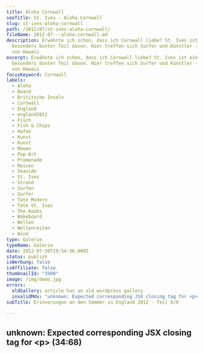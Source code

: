 ```yaml
---
title: Aloha Cornwall
seoTitle: St. Ives - Aloha Cornwall
slug: st-ives-aloha-cornwall
path: /2012/07/st-ives-aloha-cornwall/
fileName: 2012-07---aloha-cornwall.md
description: Erwähnte ich schon, dass ich Cornwall liebe? St. Ives ist ein ganz
  besonders bunter Teil davon. Hier treffen sich Surfer und Künstler - ein Hauch
  von Hawaii
excerpt: Erwähnte ich schon, dass ich Cornwall liebe? St. Ives ist ein ganz
  besonders bunter Teil davon. Hier treffen sich Surfer und Künstler - ein Hauch
  von Hawaii
focusKeyword: Cornwall
labels:
  - Aloha
  - Board
  - Brititsche Inseln
  - Cornwall
  - England
  - england2012
  - Fisch
  - Fish & Chips
  - Hafen
  - Kunst
  - Kunst
  - Möwen
  - Pop-Art
  - Promenade
  - Reisen
  - Seaside
  - St. Ives
  - Strand
  - Surfen
  - Surfer
  - Tate Modern
  - Tate St. Ives
  - The Kooks
  - Wakeboard
  - Wellen
  - Wellenreiten
  - Wind
type: Galerie
typeName: Galerie
date: 2012-07-30T19:54:36.000Z
status: publish
isWerbung: false
isAffiliate: false
thumbnailId: "3508"
image: /img/demo.jpg
errors:
  oldGallery: article has an old wordpress gallery
  invalidMdx: "unknown: Expected corresponding JSX closing tag for <p> (34:68)"
subTitle: Erinnerungen an den Sommer in England 2012 - Teil 6/9
  
---
```


## unknown: Expected corresponding JSX closing tag for &lt;p> (34:68)

<!--
[gallery link="none" type="rectangular"
ids="3510,3509,3508,3507,3506,3505,3504,3503,3502,3501,3497,3496,3495,3494,3493,3492,3491,3490,3489"]

Hier geht's zu _ [Teil 7/9](/2012/08/eden-project-2/) _ der Galerie "England
2012"

## England 2012 Wegweiser1. [Sonne im Hafen](http://wp.me/p533wO-Ry)

1.  [Der Kater und der Leuchtturm](/2012/08/der-kater-und-der-leuchtturm/)
1.  [Glastonbury](/2012/07/glastonbury/)
1.  [Isle Of Wight Festival](/2012/07/isle-of-wight-festival-2012/)
1.  [Schnappschuss](/2012/07/schnappschuss/)
1.  [Aloha Cornwall](/2012/07/aloa-cornwall/)
1.  [Eden Project](/2012/08/eden-project-2/)
1.  [Fabelwesen](/2012/08/fabelwesen/)
1.  [Schneeweißchen und Rosenrot](/2012/08/schneeweis-und-rosenrot/)## Song zu
    den Bildern: The Kooks - Seaside

[youtube=http://www.youtube.com/watch?v=VbnvqCqz7_k]

<blockquote>Do you want to go to the seaside?
I'm not trying to say that everybody wants to go
I fell in love at the seaside
I handled my charm with time and slight of hand

Do you want to go to the seaside? I'm not trying to say that everybody wants to
go I fell in love at the seaside She handled her charm with time and slight of
hand, and oh

But I'm just trying to love you In any kind of way But I find it hard to love
you girl When you're far away Away

Do you want to go to the seaside? I'm not trying to say that everybody wants to
go But I fell in love on the seaside On the seaside In the seaside</blockquote>

-->

  
